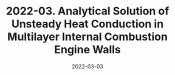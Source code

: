 ---
title: "2022-03. Analytical Solution of Unsteady Heat Conduction in Multilayer Internal Combustion Engine Walls"
collection: publications
permalink: 
excerpt:
date: 2022-03-03
venue: 'Applied Thermal Engineering'
paperurl: 'https://doi.org/10.1016/j.applthermaleng.2022.118681'
citation: '<b>Koutsakis, G.</b>, and J.B. Ghandhi, ``Analytical Solution of Unsteady Heat Conduction in Multilayer Internal Combustion Engine Walls'', <i>Applied Thermal Engineering</i> (2022)'
---